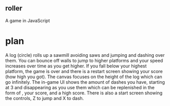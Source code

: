 ## roller
A game in JavaScript

# plan
A log (circle) rolls up a sawmill avoiding saws and jumping and dashing over them. You can bounce off walls to jump to higher platforms and your speed increases over time as you get higher. If you fall below your highest platform, the game is over and there is a restart screen showing your score (how high you got). The canvas focuses on the height of the log which can go infinitely. The in-game UI shows the amount of dashes you have, starting at 3 and disappearing as you use them which can be replenished in the form of <insert powerup here>, your score, and a high score. There is also a start screen showing the controls, Z to jump and X to dash.